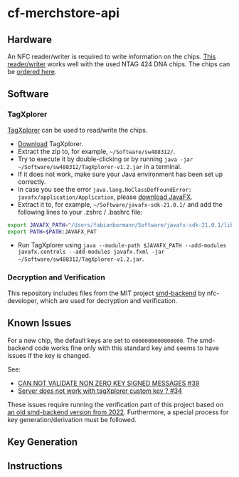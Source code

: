 # cf-merchstore-api

## Hardware

An NFC reader/writer is required to write information on the chips. [This reader/writer](https://www.shopnfc.com/en/nfc-readers-writers/212-utrust-3700-f-nfc-writer.html) works well with the used NTAG 424 DNA chips. The chips can be [ordered here](https://www.nfc-tag-shop.de/NFC-Sticker-PET-25-mm-NTAG424-DNA-416-Byte-weiss/68984).

## Software

### TagXplorer

[TagXplorer](https://www.nxp.com/products/no-longer-manufactured/tagxplorer-pc-based-nfc-tag-reader-writer-tool:TAGXPLORER) can be used to read/write the chips.

- [Download](https://www.nxp.com/downloads/en/apps/SW4883.zip) TagXplorer.
- Extract the zip to, for example, `~/Software/sw488312/`.
- Try to execute it by double-clicking or by running `java -jar ~/Software/sw488312/TagXplorer-v1.2.jar` in a terminal.
- If it does not work, make sure your Java environment has been set up correctly.
- In case you see the error `java.lang.NoClassDefFoundError: javafx/application/Application`, please [download JavaFX](https://gluonhq.com/products/javafx/).
- Extract it to, for example, `~/Software/javafx-sdk-21.0.1/` and add the following lines to your .zshrc / .bashrc file:

```zsh
export JAVAFX_PATH="/Users/fabianbormann/Software/javafx-sdk-21.0.1/lib"
export PATH=$PATH:JAVAFX_PAT
```

- Run TagXplorer using  `java --module-path $JAVAFX_PATH --add-modules javafx.controls --add-modules javafx.fxml -jar ~/Software/sw488312/TagXplorer-v1.2.jar`.

### Decryption and Verification

This repository includes files from the MIT project [smd-backend](https://github.com/nfc-developer/sdm-backend) by nfc-developer, which are used for decryption and verification.

## Known Issues

For a new chip, the default keys are set to `0000000000000000`. The smd-backend code works fine only with this standard key and seems to have issues if the key is changed.

See:
-  [CAN NOT VALIDATE NON ZERO KEY SIGNED MESSAGES #39](https://github.com/nfc-developer/sdm-backend/issues/39)
-  [Server does not work with tagXplorer custom key ? #34](https://github.com/nfc-developer/sdm-backend/issues/34)

These issues require running the verification part of this project based on [an old smd-backend version from 2022](https://github.com/icedevml/sdm-backend/tree/a89a8381a7b680abff721f006085ec4d15f8c543). 
Furthermore, a special process for key generation/derivation must be followed.

## Key Generation

## Instructions
